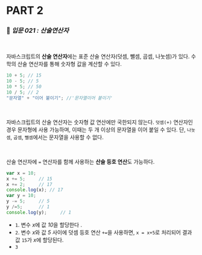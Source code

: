 # PART 2

###  :pencil: ***입문 021 :  산술연산자***

<br>

자바스크립트의 **산술 연산자**에는 표준 산술 연산자(덧셈, 뺄셈, 곱셉, 나눗셈)가 있다. 수학의 산술 연산자를 통해 숫자형 값을 계산할 수 있다. 

```javascript
10 + 5; // 15
10 - 5; // 5
10 * 5; // 50
10 / 5; // 2
"문자열" + "이어 붙이기"; //'문자열이어 붙이기'
```

<br>

자바스크립트의 산술 연산자는 숫자형 값 연산에만 국한되지 않는다. `덧셈(+)` 연산자인 경우 문자형에 사용 가능하며, 이때는 두 개 이상의 문자열을 이어 붙일 수 있다. 단, `나눗셈`, `곱셈`, `뺄셈`에서는 문자열을 사용할 수 없다.

<br>

산술 연산자에 `=` 연산자를 함께 사용하는 **산술 등호 연산**도 가능하다. 

```javascript
var x = 10;
x += 5;		// 15
x += 2;		// 17
console.log(x); // 17
var y = 10;
y -= 5; 	// 5
y /=5;		// 1
console.log(y);		// 1
```

- `1`. 변수 *x*에 값 *10*을 할당한다 .
- `2`. 변수 *x*와 값 *5* 사이에 덧셈 등호 연산 `+=`을 사용하면,  `x = x+5`로 처리되어 결과값 `15`가 *x*에 할당된다.
- `3`
